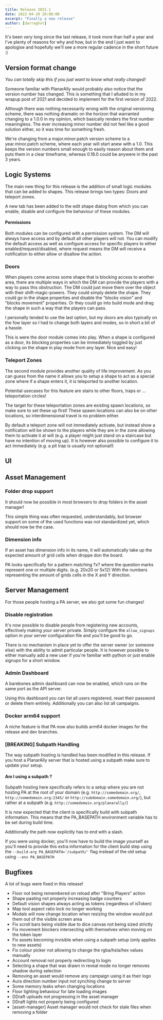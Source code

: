 ```yaml
---
title: Release 2022.1
date: 2022-04-20 20:00:00
excerpt: "Finally a new release"
author: [darraghvt]
---
```


It's been _very_ long since the last release, it took more than half a year and I've plenty of reasons for why and how, but in the end I just want to apologise and hopefully we'll see a more regular cadence in the short future :)

## Version format change

_You can totally skip this if you just want to know what really changed!_

Someone familiar with PlanarAlly would probably also notice that the version number has changed. This is something that I alluded to in my wrapup post of 2021 and decided to implement for the first version of 2022.

Although there was nothing necessarily wrong with the original versioning scheme, there was nothing dramatic on the horizon that warranted changing to a 1.0.0 in my opinion, which basically renders the first number meaningless. The ever increasing minor number did not feel like a good solution either, so it was time for something fresh.

We're changing from a major.minor.patch version scheme to a year.minor.patch scheme, where each year will start anew with a 1.0.
This keeps the version numbers small enough to easily reason about them and puts them in a clear timeframe, whereas 0.18.0 could be anywere in the past 3 years.

## Logic Systems

The main new thing for this release is the addition of small logic modules that can be added to shapes.
This release brings two types: Doors and teleport zones.

A new tab has been added to the edit shape dialog from which you can enable, disable and configure the behaviour of these modules.

#### Permissions

Both modules can be configured with a permission system.
The DM will always have access and by default all other players will not.
You can modify the default access as well as configure access for specific players to either enabled/request/disabled, where request means the DM will receive a notification to either allow or disallow the action.

### Doors

When players come across some shape that is blocking access to another area, there are multiple ways in which the DM can provide the players with a way to pass this obstruction. The DM could just move them over the object with their shift-magic-powers. They could simply delete the shape. They could go in the shape properties and disable the "blocks vision" and "blocks movement" properties. Or they could go into build mode and drag the shape in such a way that the players can pass.

I personally tended to use the last option, but my doors are also typically on the fow layer so I had to change both layers and modes, so in short a bit of a hassle.

This is were the door module comes into play. When a shape is configured as a door, its blocking properties can be immediately toggled by just clicking on the shape in play mode from any layer. Nice and easy!

### Teleport Zones

The second module provides another quality of life improvement.
As you can guess from the name it allows you to setup a shape to act as a special zone where if a shape enters it, it is teleported to another location.

Potential usecases for this feature are stairs to other floors, traps or ... teleportation circles!

The target for these teleportation zones are existing spawn locations, so make sure to set these up first!
These spawn locations can also be on other locations, so interdimensional travel is no problem either.

By default a teleport zone will not immediately activate,
but instead show a notification will be shown to the players while they are in the zone allowing them to activate it at will (e.g. a player might just stand on a staircase but have no intention of moving up).
It is however also possible to configure it to act immediately (e.g. a pit trap is usually not optional!)

## UI

## Asset Management

### Folder drop support

It should now be possible in most browsers to drop folders in the asset manager!

This simple thing was often requested, understandably, but browser support on some of the used functions was not standardized yet, which should now be the case.

### Dimension info

If an asset has dimension info in its name, it will automatically take up the expected amount of grid cells when droppe don the board.

PA looks specifically for a pattern matching ?x? where the question marks represent one or multiple digits. (e.g. 20x20 or 5x12)
With the numbers representing the amount of grids cells in the X and Y direction.

## Server Management

For those people hosting a PA server, we also got some fun changes!

### Disable registration

It's now possible to disable people from registering new accounts, effectively making your server private. Simply configure the `allow_signups` option in your server configuration file and you'll be good to go.

There is no mechanism in place yet to offer the server owner (or someone else) with the ability to admit particular people.
It is however possible to either manually add a new user if you're familiar with python or just enable signups for a short window.

### Admin Dashboard

A barebones admin dashboard can now be enabled, which runs on the same port as the API server.

Using this dashboard you can list all users registered, reset their password or delete them entirely. Additionally you can also list all campaigns.

### Docker arm64 support

A niche feature is that PA now also builds arm64 docker images for the release and dev branches.

### [BREAKING] Subpath Handling

The way subpath hosting is handled has been modified in this release.
If you host a PlanarAlly server that is hosted using a subpath make sure to update your setup.

#### Am I using a subpath ?

Subpath hosting here specifically refers to a setup where you are not hosting PA at the root of your domain (e.g. `http://somedomain.org/`, `http://somedomain.org:2345/` or `http://subdomain.somedomain.org/`), but rather at a subpath (e.g. `http://somedomain.org/planarally/`)

It is now expected that the client is specifically build with subpath information. This means that the PA_BASEPATH environment variable has to be set during build time.

Additionally the path now explicitly has to end with a slash.

If you were using docker, you'll now have to build the image yourself as you'll need to provide this extra information for the client build step using the `--build-arg PA_BASEPATH='/subpath/'` flag instead of the old setup using `--env PA_BASEPATH`

## Bugfixes

A lot of bugs were fixed in this release!

-   Floor not being remembered on reload after "Bring Players" action
-   Shape pasting not properly increasing badge counters
-   Default vision shapes always acting as tokens (regardless of isToken)
-   Map tool aspect ratio lock no longer working
-   Modals will now change location when resizing the window would put them out of the visible screen area
-   Fix scroll bars being visible due to dice canvas not being sized strictly
-   Fix movement blockers intersecting with themselves when moving on the token layer
-   Fix assets becoming invisible when using a subpath setup (only applies to new assets)
-   Fix colour picker not allowing to change the rgba/hsla/hex values manually
-   Account removal not properly redirecting to login
-   Selecting a shape that was drawn in reveal mode no longer removes shadow during selection
-   Removing an asset would remove any campaign using it as their logo
-   Aura direction number input not synching change to server
-   Some memory leaks when changing locations
-   Floor lighting behaviour for late loading images
-   DDraft uploads not progressing in the asset manager
-   DDraft lights not properly being configured
-   [asset-manager] Asset manager would not check for stale files when removing a folder
